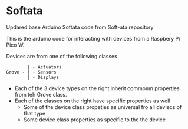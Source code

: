 # Softata
Updared base Arduino Softata code from Soft-ata repository

This is the arduino code for interacting with devices from a Raspbery Pi Pico W.

Devices are from one of the following classes

```
        | - Actuators
Grove - | - Sensors
        | - Displays
```

- Each of the 3 device types on the right inherit commomn properties from teh Grove class.
- Each of the classes on the right have specific properties as well
  - Some of the device class propeties as universal fro all deviecs of that type
  - Some device class properties as specific to the the device
